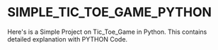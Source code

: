 # SIMPLE_TIC_TOE_GAME_PYTHON
Here's is a Simple Project on Tic_Toe_Game in Python. This contains detailed explanation with PYTHON Code.
